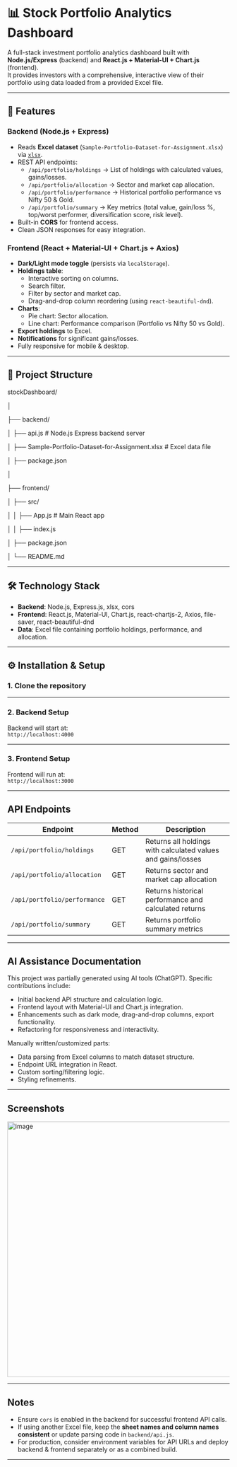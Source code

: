 # 📊 Stock Portfolio Analytics Dashboard

A full-stack investment portfolio analytics dashboard built with **Node.js/Express** (backend) and **React.js + Material-UI + Chart.js** (frontend).  
It provides investors with a comprehensive, interactive view of their portfolio using data loaded from a provided Excel file.

---

## 🚀 Features

### Backend (Node.js + Express)
- Reads **Excel dataset** (`Sample-Portfolio-Dataset-for-Assignment.xlsx`) via [`xlsx`](https://www.npmjs.com/package/xlsx).
- REST API endpoints:
  - `/api/portfolio/holdings` → List of holdings with calculated values, gains/losses.
  - `/api/portfolio/allocation` → Sector and market cap allocation.
  - `/api/portfolio/performance` → Historical portfolio performance vs Nifty 50 & Gold.
  - `/api/portfolio/summary` → Key metrics (total value, gain/loss %, top/worst performer, diversification score, risk level).
- Built-in **CORS** for frontend access.
- Clean JSON responses for easy integration.

### Frontend (React + Material-UI + Chart.js + Axios)
- **Dark/Light mode toggle** (persists via `localStorage`).
- **Holdings table**:
  - Interactive sorting on columns.
  - Search filter.
  - Filter by sector and market cap.
  - Drag-and-drop column reordering (using `react-beautiful-dnd`).
- **Charts**:
  - Pie chart: Sector allocation.
  - Line chart: Performance comparison (Portfolio vs Nifty 50 vs Gold).
- **Export holdings** to Excel.
- **Notifications** for significant gains/losses.
- Fully responsive for mobile & desktop.

---

## 📂 Project Structure

stockDashboard/

│

├── backend/

│ ├── api.js # Node.js Express backend server

│ ├── Sample-Portfolio-Dataset-for-Assignment.xlsx # Excel data file

│ ├── package.json

│

├── frontend/

│ ├── src/

│ │ ├── App.js # Main React app

│ │ ├── index.js

│ ├── package.json

│
└── README.md


---

## 🛠 Technology Stack

- **Backend**: Node.js, Express.js, xlsx, cors
- **Frontend**: React.js, Material-UI, Chart.js, react-chartjs-2, Axios, file-saver, react-beautiful-dnd
- **Data**: Excel file containing portfolio holdings, performance, and allocation.

---

## ⚙️ Installation & Setup

### 1. Clone the repository

---

### 2. Backend Setup
Backend will start at:  
`http://localhost:4000`

---

### 3. Frontend Setup
Frontend will run at:  
`http://localhost:3000`

---

##  API Endpoints

| Endpoint | Method | Description |
|----------|--------|-------------|
| `/api/portfolio/holdings` | GET | Returns all holdings with calculated values and gains/losses |
| `/api/portfolio/allocation` | GET | Returns sector and market cap allocation |
| `/api/portfolio/performance` | GET | Returns historical performance and calculated returns |
| `/api/portfolio/summary` | GET | Returns portfolio summary metrics |

---

##  AI Assistance Documentation

This project was partially generated using AI tools (ChatGPT). Specific contributions include:
- Initial backend API structure and calculation logic.
- Frontend layout with Material-UI and Chart.js integration.
- Enhancements such as dark mode, drag-and-drop columns, export functionality.
- Refactoring for responsiveness and interactivity.

Manually written/customized parts:
- Data parsing from Excel columns to match dataset structure.
- Endpoint URL integration in React.
- Custom sorting/filtering logic.
- Styling refinements.

---

##  Screenshots

<img width="848" height="578" alt="image" src="https://github.com/user-attachments/assets/a26c1c2c-da8c-4d91-8f38-218e7763f306" />


---

##  Notes
- Ensure `cors` is enabled in the backend for successful frontend API calls.
- If using another Excel file, keep the **sheet names and column names consistent** or update parsing code in `backend/api.js`.
- For production, consider environment variables for API URLs and deploy backend & frontend separately or as a combined build.

---


